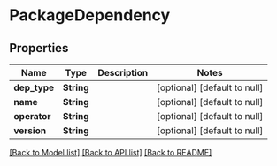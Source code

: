 # PackageDependency

## Properties
Name | Type | Description | Notes
------------ | ------------- | ------------- | -------------
**dep_type** | **String** |  | [optional] [default to null]
**name** | **String** |  | [optional] [default to null]
**operator** | **String** |  | [optional] [default to null]
**version** | **String** |  | [optional] [default to null]

[[Back to Model list]](../README.md#documentation-for-models) [[Back to API list]](../README.md#documentation-for-api-endpoints) [[Back to README]](../README.md)


